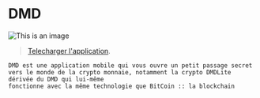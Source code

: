 # DMD

![This is an image](https://www.cryptonewsz.com/wp-content/uploads/2020/09/Bitcoin-Diamond-price-analysis.jpg)

>[Telecharger l'application](https://christ3444.github.io/newdmd/).

```
DMD est une application mobile qui vous ouvre un petit passage secret
vers le monde de la crypto monnaie, notamment la crypto DMDLite dérivée du DMD qui lui-même
fonctionne avec la même technologie que BitCoin :: la blockchain
```
